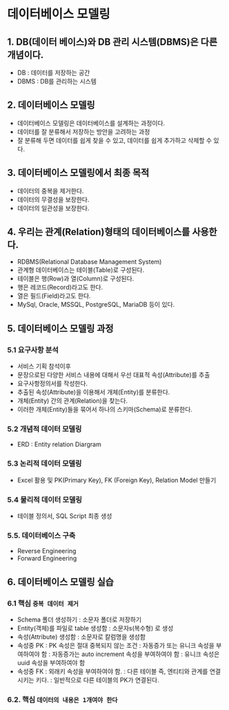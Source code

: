 # 데이터베이스 모델링

## 1. DB(데이터 베이스)와 DB 관리 시스템(DBMS)은 다른 개념이다.

- DB : 데이터를 저장하는 공간
- DBMS : DB를 관리하는 시스템

## 2. 데이터베이스 모델링

- 데이터베이스 모델링은 데이터베이스를 설계하는 과정이다.
- 데이터를 잘 분류해서 저장하는 방안을 고려하는 과정
- 잘 분류해 두면 데이터를 쉽게 찾을 수 있고, 데이터를 쉽게 추가하고 삭제할 수 있다.

## 3. 데이터베이스 모델링에서 최종 목적

- 데이터의 중복을 제거한다.
- 데이터의 무결성을 보장한다.
- 데이터의 일관성을 보장한다.

## 4. 우리는 관계(Relation)형태의 데이터베이스를 사용한다.

- RDBMS(Relational Database Management System)
- 관계형 데이터베이스는 테이블(Table)로 구성된다.
- 테이블은 행(Row)과 열(Column)로 구성된다.
- 행은 레코드(Record)라고도 한다.
- 열은 필드(Field)라고도 한다.
- MySql, Oracle, MSSQL, PostgreSQL, MariaDB 등이 있다.

## 5. 데이터베이스 모델링 과정

### 5.1 요구사항 분석

- 서비스 기획 참석이후
- 문장으로된 다양한 서비스 내용에 대해서 우선 대표적 속성(Attribute)를 추출
- 요구사항정의서를 작성한다.
- 추출된 속성(Attribute)을 이용해서 개체(Entity)를 분류한다.
- 개체(Entity) 간의 관계(Relation)을 찾는다.
- 이러한 개체(Entity)들을 묶어서 하나의 스키마(Schema)로 분류한다.

### 5.2 개념적 데이터 모델링

- ERD : Entity relation Diargram

### 5.3 논리적 데이터 모델링

- Excel 활용 및 PK(Primary Key), FK (Foreign Key), Relation Model 만들기

### 5.4 물리적 데이터 모델링

- 테이블 정의서, SQL Script 최종 생성

### 5.5. 데이터베이스 구축

- Reverse Engineering
- Forward Engineering

## 6. 데이터베이스 모델링 실습

### 6.1 핵심 `중복 데이터 제거`

- Schema 폴더 생성하기
  : 소문자 폴더로 저장하기
- Entity(객체)를 파일로 table 생성함
  : 소문자s(복수형) 로 생성
- 속성(Attribute) 생성함
  : 소문자로 칼럼명을 생성함
- 속성중 PK
  : PK 속성은 절대 중복되지 않는 조건
  : 자동증가 또는 유니크 속성을 부여하여야 함
  : 자동증가는 auto increment 속성을 부여하여야 함
  : 유니크 속성은 uuid 속성을 부여하여야 함
- 속성중 FK
  : 외래키 속성을 부여하여야 함.
  : 다른 테이블 즉, 엔티티와 관계를 연결시키는 키다.
  : 일반적으로 다른 테이블의 PK가 연결된다.

### 6.2. 핵심 `데이터의 내용은 1개여야 한다`
